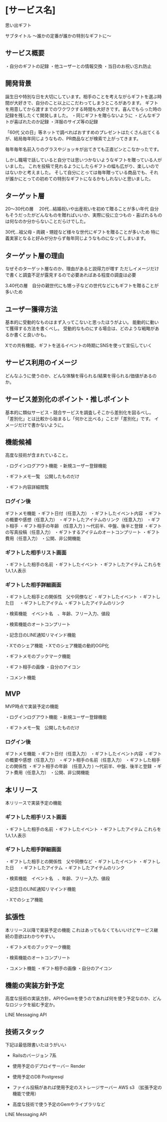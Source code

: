 # [サービス名]
思い出ギフト

サブタイトル
〜誰かの定番が誰かの特別なギフトに〜

##  サービス概要
・自分のギフトの記録
・他ユーザーとの情報交換
・当日のお祝い忘れ防止

## 開発背景
誕生日や特別な日を大切にしています。相手のことを考えながらギフトを選ぶ時間が大好きで、自分のこと以上にこだわってしまうところがあります。
ギフトを用意してから渡すまでのワクワクする時間も大好きです。喜んでもらった時の記録を残したくて開発しました。
・同じギフトを贈らないように
・どんなギフトが喜ばれたのか記録
・洋服のサイズ等の記録

「60代 父の日」等ネットで調べればおすすめのプレゼントはたくさん出てくるが、結局毎年同じようなもの、PR商品などが検索で上がってきます。

毎年毎年名前入りのグラスやジョッキが出てきても正直ピンとこなかったです。

しかし職場で話していると自分では思いつかないようなギフトを贈っている人がいました。
これを投稿で見れるようにしたらギフトの幅も広がり、楽しいのではないかと考えました。
そして自分にとっては毎年贈っている商品でも、それが誰かにとっての初めての特別なギフトになるかもしれないと思いました。

## ターゲット層
20〜30代の層　
20代…結婚祝いや出産祝いを初めて贈ることが多い年代
自分もそうだったがどんなものを贈ればいいか、実際に役に立つもの・喜ばれるものは何なのか分からないことだらけでした。

30代…祖父母・両親・甥姪など様々な世代にギフトを贈ることが多いため
特に義実家となると好みが分からず毎年同じようなものになってしまいます。

## ターゲット層の理由
なぜそのターゲット層なのか、理由があると説得力が増す
ただしイメージだけで書くと調査不足が露見するので必要あればある程度の調査は必要

3.40代の層　自分の親世代にも甥っ子などの世代などにもギフトを贈ることが多いため

## ユーザー獲得方法
基本的に受動的なものはまず入ってこないと思ったほうがよい。
能動的に動いて獲得する方法を書くべし。
受動的なものにする場合は、どのような戦略があるか書くと良いかも。

Xでの共有機能、ギフトを送るイベントの時期にSNSを使って宣伝していく

## サービス利用のイメージ
どんなふうに使うのか、どんな体験を得られる/結果を得られる/価値があるのか。

## サービス差別化のポイント・推しポイント
基本的に類似サービス・競合サービスを調査しそこから差別化を図るべし。
「差別化」とは比較から始まるし「何かと比べる」ことが「差別化」です。
イメージだけで書かないように。

## 機能候補
高度な技術が含まれていること。

・ログインログアウト機能
・新規ユーザー登録機能

・ギフトメモ一覧　公開したものだけ

・ギフト内容詳細閲覧

### ログイン後
ギフトメモ機能
・ギフト日付（任意入力）
・ギフトしたイベント内容
・ギフトの概要や感想（任意入力）
・ギフトしたアイテムのリンク（任意入力）
・ギフト相手
・ギフト相手の年齢　(任意入力 ) 〜代前半、中盤、後半と登録
・ギフトの写真投稿（任意入力）
・ギフトするアイテムのオートコンプリート
・ギフト費用（任意入力）
・公開、非公開機能

### ギフトした相手リスト画面
・ギフトした相手の名前
・ギフトしたイベント
・ギフトしたアイテム
これらを1人1人表示

### ギフトした相手詳細画面
・ギフトした相手との関係性　父や同僚など
・ギフトしたイベント
・ギフトした日　
・ギフトしたアイテム
・ギフトしたアイテムのリンク

・検索機能　イベント名　、年齢、フリー入力、値段

・検索機能のオートコンプリート

・記念日のLINE通知リマインド機能　

・Xでのシェア機能
・Xでのシェア機能の動的OGP化

・ギフトメモのブックマーク機能

・ギフト相手の画像
・自分のアイコン

・コメント機能

## MVP
MVP時点で実装予定の機能

・ログインログアウト機能
・新規ユーザー登録機能

・ギフトメモ一覧　公開したものだけ

### ログイン後
ギフトメモ機能
・ギフト日付（任意入力）
・ギフトしたイベント内容
・ギフトの概要や感想（任意入力）
・ギフト相手の名前（任意入力）
・ギフトした相手との関係性
・ギフト相手の年齢　(任意入力 ) 〜代前半、中盤、後半と登録
・ギフト費用（任意入力）
・公開、非公開機能


## 本リリース
本リリースで実装予定の機能

### ギフトした相手リスト画面
・ギフトした相手の名前
・ギフトしたイベント
・ギフトしたアイテム
これらを1人1人表示

### ギフトした相手詳細画面
・ギフトした相手との関係性　父や同僚など
・ギフトしたイベント
・ギフトした日　
・ギフトしたアイテム
・ギフトしたアイテムのリンク

・検索機能　イベント名　、年齢、フリー入力、値段

・記念日のLINE通知リマインド機能　

・Xでのシェア機能

## 拡張性
本リリース以降で実装予定の機能
これはあってもなくてもいいけどサービス継続の意欲はわかりやすい。

・ギフトメモのブックマーク機能

・検索機能のオートコンプリート

・コメント機能
・ギフト相手の画像
・自分のアイコン


## 機能の実装方針予定
高度な技術の実装方針。APIやGemを使うのであれば何を使う予定なのか、どんなロジックを組む予定か。

LINE Messaging API


## 技術スタック
下記は最低限書いたほうがいい
- Railsのバージョン
7系

- 使用予定のデプロイサーバー
Render

- 使用予定のDB
Postgresql

- ファイル投稿があれば使用予定のストレージサーバー
AWS s3 （拡張予定の機能で使用）

- 高度な技術で使う予定のGemやライブラリなど

LINE Messaging API
